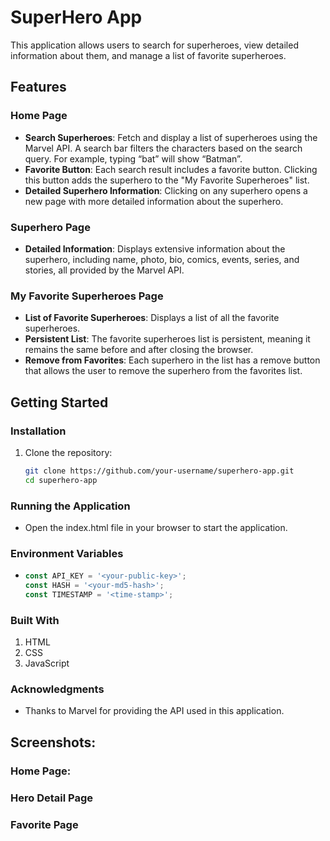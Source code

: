 # SuperHero App

This application allows users to search for superheroes, view detailed information about them, and manage a list of favorite superheroes.

## Features

### Home Page
- **Search Superheroes**: Fetch and display a list of superheroes using the Marvel API. A search bar filters the characters based on the search query. For example, typing “bat” will show “Batman”.
- **Favorite Button**: Each search result includes a favorite button. Clicking this button adds the superhero to the "My Favorite Superheroes" list.
- **Detailed Superhero Information**: Clicking on any superhero opens a new page with more detailed information about the superhero.

### Superhero Page
- **Detailed Information**: Displays extensive information about the superhero, including name, photo, bio, comics, events, series, and stories, all provided by the Marvel API.

### My Favorite Superheroes Page
- **List of Favorite Superheroes**: Displays a list of all the favorite superheroes.
- **Persistent List**: The favorite superheroes list is persistent, meaning it remains the same before and after closing the browser.
- **Remove from Favorites**: Each superhero in the list has a remove button that allows the user to remove the superhero from the favorites list.

## Getting Started

### Installation
1. Clone the repository:
   ```bash
   git clone https://github.com/your-username/superhero-app.git
   cd superhero-app
### Running the Application
-  Open the index.html file in your browser to start the application.
### Environment Variables
-  ```javascript
   const API_KEY = '<your-public-key>';
   const HASH = '<your-md5-hash>';
   const TIMESTAMP = '<time-stamp>';
### Built With
1. HTML
2. CSS
3. JavaScript
### Acknowledgments
-  Thanks to Marvel for providing the API used in this application.

## Screenshots:

### Home Page:

### Hero Detail Page

### Favorite Page